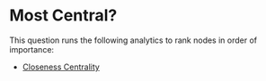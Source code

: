 # Most Central?

This question runs the following analytics to rank nodes in order of
importance:

-   [Closeness
    Centrality](../constellation/CoreAnalyticView/src/au/gov/asd/tac/constellation/views/analyticview/docs/analytic-closeness-centrality.md)
